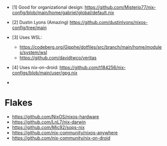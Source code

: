 - \[1\] Good for organizational design:
  https://github.com/Misterio77/nix-config/blob/main/home/gabriel/global/default.nix

- \[2\] Dustin Lyons (Amazing)
  https://github.com/dustinlyons/nixos-config/tree/main

- \[3\] Uses WSL:
  - https://codeberg.org/Gipphe/dotfiles/src/branch/main/home/modules/system/wsl
  - https://github.com/davidtwco/veritas

- \[4\] Uses nix-on-droid:
  https://github.com/t184256/nix-configs/blob/main/user/gpg.nix
- 

# Flakes

- https://github.com/NixOS/nixos-hardware
- https://github.com/LnL7/nix-darwin
- https://github.com/Mic92/sops-nix
- https://github.com/nix-community/nixos-anywhere
- https://github.com/nix-community/nix-on-droid

